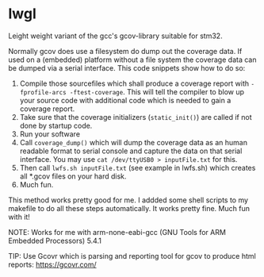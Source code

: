 # lwgl
Leight weight variant of the gcc's gcov-library suitable for stm32.

Normally gcov does use a filesystem do dump out the coverage data. If used on a (embedded) platform without a file system the coverage data can be dumped via a serial interface. This code snippets show how to do so:

  1. Compile those sourcefiles which shall produce a coverage report with `-fprofile-arcs -ftest-coverage`. This will tell the compiler to blow up your source code with additional code which is needed to gain a coverage report.
  2. Take sure that the coverage initializers (`static_init()`) are called if not done by startup code.
  3. Run your software
  4. Call `coverage_dump()` which will dump the coverage data as an human readable format to serial console and capture the data on that serial interface. You may use `cat /dev/ttyUSB0 > inputFile.txt` for this.
  5. Then call `lwfs.sh inputFile.txt` (see example in lwfs.sh) which creates all *.gcov files on your hard disk.
  6. Much fun. 
  
This method works pretty good for me. I addded some shell scripts to my makefile to do all these steps automatically. It works pretty fine. Much fun with it!

NOTE: Works for me with arm-none-eabi-gcc (GNU Tools for ARM Embedded Processors) 5.4.1 

TIP: Use Gcovr which is parsing and reporting tool for gcov to produce html reports: https://gcovr.com/
  
